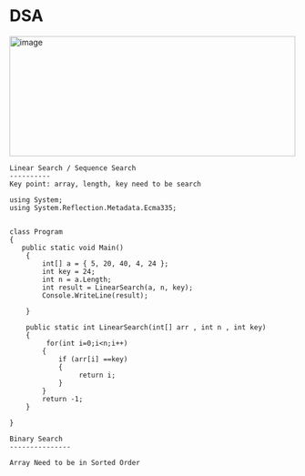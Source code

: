 # DSA

<img width="502" height="211" alt="image" src="https://github.com/user-attachments/assets/f76e0533-7716-47e9-9288-ddbe78c8e7ee" />

```
Linear Search / Sequence Search
----------
Key point: array, length, key need to be search

using System;
using System.Reflection.Metadata.Ecma335;


class Program
{
   public static void Main()
    {
        int[] a = { 5, 20, 40, 4, 24 };
        int key = 24;
        int n = a.Length;
        int result = LinearSearch(a, n, key);
        Console.WriteLine(result);

    }

    public static int LinearSearch(int[] arr , int n , int key)
    {
         for(int i=0;i<n;i++)
        {
            if (arr[i] ==key)
            {
                 return i;
            }
        }
        return -1;
    }

}

Binary Search
---------------

Array Need to be in Sorted Order






















```
